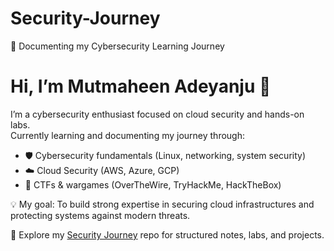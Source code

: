 # Security-Journey
🚀 Documenting my Cybersecurity Learning Journey

# Hi, I’m Mutmaheen Adeyanju 👋  

I’m a cybersecurity enthusiast focused on cloud security and hands-on labs.  
Currently learning and documenting my journey through:  
- 🛡️ Cybersecurity fundamentals (Linux, networking, system security)  
- ☁️ Cloud Security (AWS, Azure, GCP)  
- 🔐 CTFs & wargames (OverTheWire, TryHackMe, HackTheBox)  

💡 My goal: To build strong expertise in securing cloud infrastructures and protecting systems against modern threats.  

📂 Explore my [Security Journey](./Security-Journey) repo for structured notes, labs, and projects.
